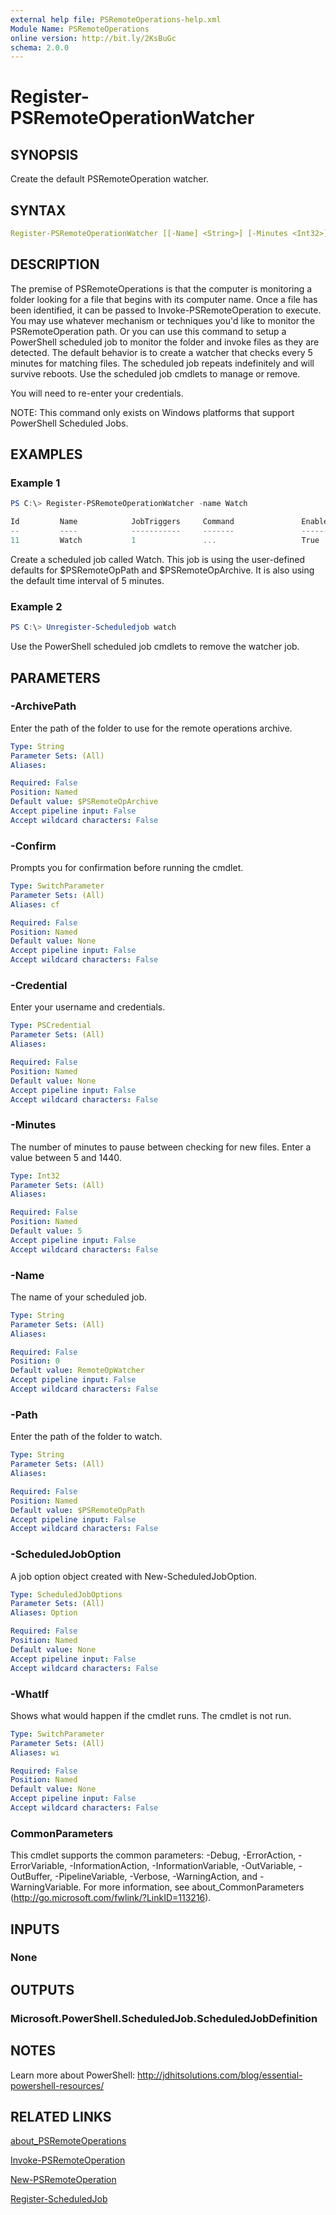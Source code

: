 ```yaml
---
external help file: PSRemoteOperations-help.xml
Module Name: PSRemoteOperations
online version: http://bit.ly/2KsBuGc
schema: 2.0.0
---
```


# Register-PSRemoteOperationWatcher

## SYNOPSIS

Create the default PSRemoteOperation watcher.

## SYNTAX

```yaml
Register-PSRemoteOperationWatcher [[-Name] <String>] [-Minutes <Int32>] [-Path <String>] [-ArchivePath <String>] [-Credential <PSCredential>] [-ScheduledJobOption <ScheduledJobOptions>] [-WhatIf] [-Confirm] [<CommonParameters>]
```

## DESCRIPTION

The premise of PSRemoteOperations is that the computer is monitoring a folder looking for a file that begins with its computer name. Once a file has been identified, it can be passed to Invoke-PSRemoteOperation to execute. You may use whatever mechanism or techniques you'd like to monitor the PSRemoteOperation path. Or you can use this command to setup a PowerShell scheduled job to monitor the folder and invoke files as they are detected. The default behavior is to create a watcher that checks every 5 minutes for matching files. The scheduled job repeats indefinitely and will survive reboots. Use the scheduled job cmdlets to manage or remove.

You will need to re-enter your credentials.

NOTE: This command only exists on Windows platforms that support PowerShell Scheduled Jobs.

## EXAMPLES

### Example 1

```powershell
PS C:\> Register-PSRemoteOperationWatcher -name Watch

Id         Name            JobTriggers     Command               Enabled
--         ----            -----------     -------               -------
11         Watch           1               ...                   True
```

Create a scheduled job called Watch. This job is using the user-defined defaults for $PSRemoteOpPath and $PSRemoteOpArchive. It is also using the default time interval of 5 minutes.

### Example 2

```powershell
PS C:\> Unregister-Scheduledjob watch
```

Use the PowerShell scheduled job cmdlets to remove the watcher job.

## PARAMETERS

### -ArchivePath

Enter the path of the folder to use for the remote operations archive.

```yaml
Type: String
Parameter Sets: (All)
Aliases:

Required: False
Position: Named
Default value: $PSRemoteOpArchive
Accept pipeline input: False
Accept wildcard characters: False
```

### -Confirm

Prompts you for confirmation before running the cmdlet.

```yaml
Type: SwitchParameter
Parameter Sets: (All)
Aliases: cf

Required: False
Position: Named
Default value: None
Accept pipeline input: False
Accept wildcard characters: False
```

### -Credential

Enter your username and credentials.

```yaml
Type: PSCredential
Parameter Sets: (All)
Aliases:

Required: False
Position: Named
Default value: None
Accept pipeline input: False
Accept wildcard characters: False
```

### -Minutes

The number of minutes to pause between checking for new files. Enter a value between 5 and 1440.

```yaml
Type: Int32
Parameter Sets: (All)
Aliases:

Required: False
Position: Named
Default value: 5
Accept pipeline input: False
Accept wildcard characters: False
```

### -Name

The name of your scheduled job.

```yaml
Type: String
Parameter Sets: (All)
Aliases:

Required: False
Position: 0
Default value: RemoteOpWatcher
Accept pipeline input: False
Accept wildcard characters: False
```

### -Path

Enter the path of the folder to watch.

```yaml
Type: String
Parameter Sets: (All)
Aliases:

Required: False
Position: Named
Default value: $PSRemoteOpPath
Accept pipeline input: False
Accept wildcard characters: False
```

### -ScheduledJobOption

A job option object created with New-ScheduledJobOption.

```yaml
Type: ScheduledJobOptions
Parameter Sets: (All)
Aliases: Option

Required: False
Position: Named
Default value: None
Accept pipeline input: False
Accept wildcard characters: False
```

### -WhatIf

Shows what would happen if the cmdlet runs. The cmdlet is not run.

```yaml
Type: SwitchParameter
Parameter Sets: (All)
Aliases: wi

Required: False
Position: Named
Default value: None
Accept pipeline input: False
Accept wildcard characters: False
```

### CommonParameters

This cmdlet supports the common parameters: -Debug, -ErrorAction, -ErrorVariable, -InformationAction, -InformationVariable, -OutVariable, -OutBuffer, -PipelineVariable, -Verbose, -WarningAction, and -WarningVariable. For more information, see about_CommonParameters (http://go.microsoft.com/fwlink/?LinkID=113216).

## INPUTS

### None

## OUTPUTS

### Microsoft.PowerShell.ScheduledJob.ScheduledJobDefinition

## NOTES

Learn more about PowerShell: http://jdhitsolutions.com/blog/essential-powershell-resources/

## RELATED LINKS

[about_PSRemoteOperations](about_PSRemoteOperations)

[Invoke-PSRemoteOperation](Invoke-PSRemoteOperation)

[New-PSRemoteOperation](New-PSRemoteOperation)

[Register-ScheduledJob](http://go.microsoft.com/fwlink/?LinkId=821702)
